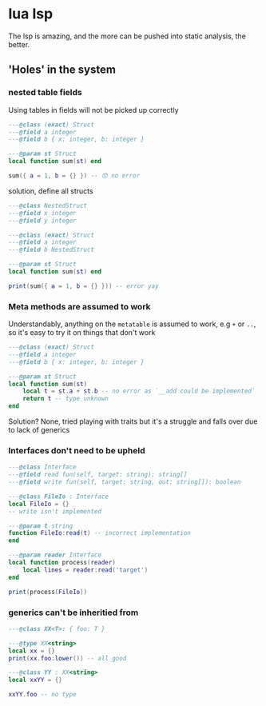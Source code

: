 # lua lsp

The lsp is amazing, and the more can be pushed into static analysis, the better.

## 'Holes' in the system

### nested table fields

Using tables in fields will not be picked up correctly

```lua
---@class (exact) Struct
---@field a integer
---@field b { x: integer, b: integer }

---@param st Struct
local function sum(st) end

sum({ a = 1, b = {} }) -- 😞 no error
```

solution, define all structs

```lua
---@class NestedStruct
---@field x integer
---@field y integer

---@class (exact) Struct
---@field a integer
---@field b NestedStruct

---@param st Struct
local function sum(st) end

print(sum({ a = 1, b = {} })) -- error yay
```

### Meta methods are assumed to work

Understandably, anything on the `metatable` is assumed to work, e.g `+` or `..`, so it's easy to try it on things that don't work

```lua
---@class (exact) Struct
---@field a integer
---@field b { x: integer, b: integer }

---@param st Struct
local function sum(st)
	local t = st.a + st.b -- no error as `__add could be implemented`
	return t -- type unknown
end
```

Solution? None, tried playing with traits but it's a struggle and falls over due to lack of generics

### Interfaces don't need to be upheld

```lua
---@class Interface
---@field read fun(self, target: string): string[]
---@field write fun(self, target: string, out: string[]): boolean

---@class FileIo : Interface
local FileIo = {}
-- write isn't implemented

---@param t string
function FileIo:read(t) -- incorrect implementation
end

---@param reader Interface
local function process(reader)
	local lines = reader:read('target')
end

print(process(FileIo))
```

### generics can't be inheritied from

```lua
---@class XX<T>: { foo: T }

---@type XX<string>
local xx = {}
print(xx.foo:lower()) -- all good

---@class YY : XX<string>
local xxYY = {}

xxYY.foo -- no type
```
